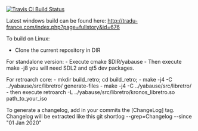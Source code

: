 [![Travis CI Build Status](https://travis-ci.org/FCare/Kronos.svg?branch=extui-align)](https://travis-ci.org/github/FCare/Kronos)


Latest windows build can be found here:
http://tradu-france.com/index.php?page=fullstory&id=676

To build on Linux:
- Clone the current repository in DIR

For standalone version:
	- Execute cmake $DIR/yabause
	- Then execute make -j8
	you will need SDL2 and qt5 dev packages.

For retroarch core:
	- mkdir build_retro; cd build_retro;
	- make -j4 -C ../yabause/src/libretro/ generate-files
	- make -j4 -C ../yabause/src/libretro/
	- then execute retroarch -L ../yabause/src/libretro/kronos_libretro.so path_to_your_iso

To generate a changelog, add in your commits the [ChangeLog] tag. Changelog will be extracted like this
  git shortlog --grep=Changelog --since "01 Jan 2020"
